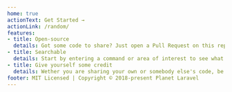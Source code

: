 ```yaml
---
home: true
actionText: Get Started →
actionLink: /random/
features:
- title: Open-source
  details: Got some code to share? Just open a Pull Request on this repository. Anyone is welcome to contribute.
- title: Searchable
  details: Start by entering a command or area of interest to see what hidden-gems you can uncover.
- title: Give yourself some credit
  details: Wether you are sharing your own or somebody else's code, be sure to include everyone in the credits.
footer: MIT Licensed | Copyright © 2018-present Planet Laravel
---
```

